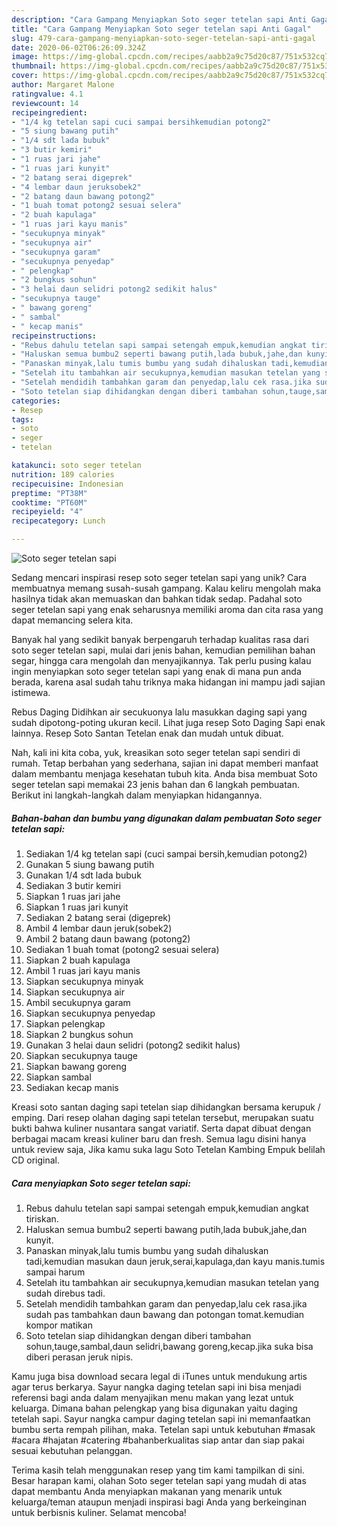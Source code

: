 ```yaml
---
description: "Cara Gampang Menyiapkan Soto seger tetelan sapi Anti Gagal"
title: "Cara Gampang Menyiapkan Soto seger tetelan sapi Anti Gagal"
slug: 479-cara-gampang-menyiapkan-soto-seger-tetelan-sapi-anti-gagal
date: 2020-06-02T06:26:09.324Z
image: https://img-global.cpcdn.com/recipes/aabb2a9c75d20c87/751x532cq70/soto-seger-tetelan-sapi-foto-resep-utama.jpg
thumbnail: https://img-global.cpcdn.com/recipes/aabb2a9c75d20c87/751x532cq70/soto-seger-tetelan-sapi-foto-resep-utama.jpg
cover: https://img-global.cpcdn.com/recipes/aabb2a9c75d20c87/751x532cq70/soto-seger-tetelan-sapi-foto-resep-utama.jpg
author: Margaret Malone
ratingvalue: 4.1
reviewcount: 14
recipeingredient:
- "1/4 kg tetelan sapi cuci sampai bersihkemudian potong2"
- "5 siung bawang putih"
- "1/4 sdt lada bubuk"
- "3 butir kemiri"
- "1 ruas jari jahe"
- "1 ruas jari kunyit"
- "2 batang serai digeprek"
- "4 lembar daun jeruksobek2"
- "2 batang daun bawang potong2"
- "1 buah tomat potong2 sesuai selera"
- "2 buah kapulaga"
- "1 ruas jari kayu manis"
- "secukupnya minyak"
- "secukupnya air"
- "secukupnya garam"
- "secukupnya penyedap"
- " pelengkap"
- "2 bungkus sohun"
- "3 helai daun selidri potong2 sedikit halus"
- "secukupnya tauge"
- " bawang goreng"
- " sambal"
- " kecap manis"
recipeinstructions:
- "Rebus dahulu tetelan sapi sampai setengah empuk,kemudian angkat tiriskan."
- "Haluskan semua bumbu2 seperti bawang putih,lada bubuk,jahe,dan kunyit."
- "Panaskan minyak,lalu tumis bumbu yang sudah dihaluskan tadi,kemudian masukan daun jeruk,serai,kapulaga,dan kayu manis.tumis sampai harum"
- "Setelah itu tambahkan air secukupnya,kemudian masukan tetelan yang sudah direbus tadi."
- "Setelah mendidih tambahkan garam dan penyedap,lalu cek rasa.jika sudah pas tambahkan daun bawang dan potongan tomat.kemudian kompor matikan"
- "Soto tetelan siap dihidangkan dengan diberi tambahan sohun,tauge,sambal,daun selidri,bawang goreng,kecap.jika suka bisa diberi perasan jeruk nipis."
categories:
- Resep
tags:
- soto
- seger
- tetelan

katakunci: soto seger tetelan 
nutrition: 189 calories
recipecuisine: Indonesian
preptime: "PT38M"
cooktime: "PT60M"
recipeyield: "4"
recipecategory: Lunch

---
```



![Soto seger tetelan sapi](https://img-global.cpcdn.com/recipes/aabb2a9c75d20c87/751x532cq70/soto-seger-tetelan-sapi-foto-resep-utama.jpg)

Sedang mencari inspirasi resep soto seger tetelan sapi yang unik? Cara membuatnya memang susah-susah gampang. Kalau keliru mengolah maka hasilnya tidak akan memuaskan dan bahkan tidak sedap. Padahal soto seger tetelan sapi yang enak seharusnya memiliki aroma dan cita rasa yang dapat memancing selera kita.

Banyak hal yang sedikit banyak berpengaruh terhadap kualitas rasa dari soto seger tetelan sapi, mulai dari jenis bahan, kemudian pemilihan bahan segar, hingga cara mengolah dan menyajikannya. Tak perlu pusing kalau ingin menyiapkan soto seger tetelan sapi yang enak di mana pun anda berada, karena asal sudah tahu triknya maka hidangan ini mampu jadi sajian istimewa.

Rebus Daging Didihkan air secukuonya lalu masukkan daging sapi yang sudah dipotong-poting ukuran kecil. Lihat juga resep Soto Daging Sapi enak lainnya. Resep Soto Santan Tetelan enak dan mudah untuk dibuat.


Nah, kali ini kita coba, yuk, kreasikan soto seger tetelan sapi sendiri di rumah. Tetap berbahan yang sederhana, sajian ini dapat memberi manfaat dalam membantu menjaga kesehatan tubuh kita. Anda bisa membuat Soto seger tetelan sapi memakai 23 jenis bahan dan 6 langkah pembuatan. Berikut ini langkah-langkah dalam menyiapkan hidangannya.

<!--inarticleads1-->

##### Bahan-bahan dan bumbu yang digunakan dalam pembuatan Soto seger tetelan sapi:

1. Sediakan 1/4 kg tetelan sapi (cuci sampai bersih,kemudian potong2)
1. Gunakan 5 siung bawang putih
1. Gunakan 1/4 sdt lada bubuk
1. Sediakan 3 butir kemiri
1. Siapkan 1 ruas jari jahe
1. Siapkan 1 ruas jari kunyit
1. Sediakan 2 batang serai (digeprek)
1. Ambil 4 lembar daun jeruk(sobek2)
1. Ambil 2 batang daun bawang (potong2)
1. Sediakan 1 buah tomat (potong2 sesuai selera)
1. Siapkan 2 buah kapulaga
1. Ambil 1 ruas jari kayu manis
1. Siapkan secukupnya minyak
1. Siapkan secukupnya air
1. Ambil secukupnya garam
1. Siapkan secukupnya penyedap
1. Siapkan  pelengkap
1. Siapkan 2 bungkus sohun
1. Gunakan 3 helai daun selidri (potong2 sedikit halus)
1. Siapkan secukupnya tauge
1. Siapkan  bawang goreng
1. Siapkan  sambal
1. Sediakan  kecap manis


Kreasi soto santan daging sapi tetelan siap dihidangkan bersama kerupuk / emping. Dari resep olahan daging sapi tetelan tersebut, merupakan suatu bukti bahwa kuliner nusantara sangat variatif. Serta dapat dibuat dengan berbagai macam kreasi kuliner baru dan fresh. Semua lagu disini hanya untuk review saja, Jika kamu suka lagu Soto Tetelan Kambing Empuk belilah CD original. 

<!--inarticleads2-->

##### Cara menyiapkan Soto seger tetelan sapi:

1. Rebus dahulu tetelan sapi sampai setengah empuk,kemudian angkat tiriskan.
1. Haluskan semua bumbu2 seperti bawang putih,lada bubuk,jahe,dan kunyit.
1. Panaskan minyak,lalu tumis bumbu yang sudah dihaluskan tadi,kemudian masukan daun jeruk,serai,kapulaga,dan kayu manis.tumis sampai harum
1. Setelah itu tambahkan air secukupnya,kemudian masukan tetelan yang sudah direbus tadi.
1. Setelah mendidih tambahkan garam dan penyedap,lalu cek rasa.jika sudah pas tambahkan daun bawang dan potongan tomat.kemudian kompor matikan
1. Soto tetelan siap dihidangkan dengan diberi tambahan sohun,tauge,sambal,daun selidri,bawang goreng,kecap.jika suka bisa diberi perasan jeruk nipis.


Kamu juga bisa download secara legal di iTunes untuk mendukung artis agar terus berkarya. Sayur nangka daging tetelan sapi ini bisa menjadi referensi bagi anda dalam menyajikan menu makan yang lezat untuk keluarga. Dimana bahan pelengkap yang bisa digunakan yaitu daging tetelah sapi. Sayur nangka campur daging tetelan sapi ini memanfaatkan bumbu serta rempah pilihan, maka. Tetelan sapi untuk kebutuhan #masak #acara #hajatan #catering #bahanberkualitas siap antar dan siap pakai sesuai kebutuhan pelanggan. 

Terima kasih telah menggunakan resep yang tim kami tampilkan di sini. Besar harapan kami, olahan Soto seger tetelan sapi yang mudah di atas dapat membantu Anda menyiapkan makanan yang menarik untuk keluarga/teman ataupun menjadi inspirasi bagi Anda yang berkeinginan untuk berbisnis kuliner. Selamat mencoba!
